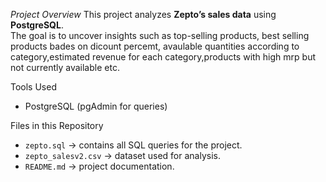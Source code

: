 *Project Overview*
This project analyzes **Zepto’s sales data** using **PostgreSQL**.  
The goal is to uncover insights such as top-selling products, best selling products bades on dicount percemt, avaulable quantities according to category,estimated revenue for each category,products with high mrp but not currently available etc.

Tools Used
- PostgreSQL (pgAdmin for queries)
  
Files in this Repository
- `zepto.sql` → contains all SQL queries for the project.
- `zepto_salesv2.csv` → dataset used for analysis.
- `README.md` → project documentation.
